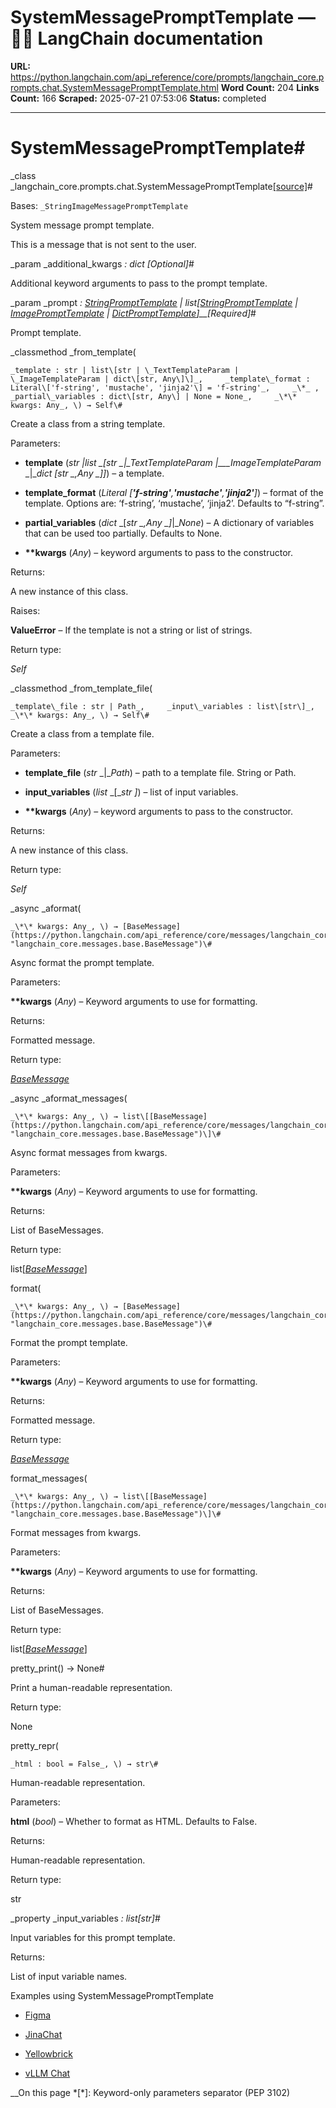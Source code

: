 # SystemMessagePromptTemplate — 🦜🔗 LangChain  documentation

**URL:** https://python.langchain.com/api_reference/core/prompts/langchain_core.prompts.chat.SystemMessagePromptTemplate.html
**Word Count:** 204
**Links Count:** 166
**Scraped:** 2025-07-21 07:53:06
**Status:** completed

---

# SystemMessagePromptTemplate\#

_class _langchain\_core.prompts.chat.SystemMessagePromptTemplate[\[source\]](https://python.langchain.com/api_reference/_modules/langchain_core/prompts/chat.html#SystemMessagePromptTemplate)\#     

Bases: `_StringImageMessagePromptTemplate`

System message prompt template.

This is a message that is not sent to the user.

_param _additional\_kwargs _: dict_ _\[Optional\]_\#     

Additional keyword arguments to pass to the prompt template.

_param _prompt _: [StringPromptTemplate](https://python.langchain.com/api_reference/core/prompts/langchain_core.prompts.string.StringPromptTemplate.html#langchain_core.prompts.string.StringPromptTemplate "langchain_core.prompts.string.StringPromptTemplate") | list\[[StringPromptTemplate](https://python.langchain.com/api_reference/core/prompts/langchain_core.prompts.string.StringPromptTemplate.html#langchain_core.prompts.string.StringPromptTemplate "langchain_core.prompts.string.StringPromptTemplate") | [ImagePromptTemplate](https://python.langchain.com/api_reference/core/prompts/langchain_core.prompts.image.ImagePromptTemplate.html#langchain_core.prompts.image.ImagePromptTemplate "langchain_core.prompts.image.ImagePromptTemplate") | [DictPromptTemplate](https://python.langchain.com/api_reference/core/prompts/langchain_core.prompts.dict.DictPromptTemplate.html#langchain_core.prompts.dict.DictPromptTemplate "langchain_core.prompts.dict.DictPromptTemplate")\]__\[Required\]_\#     

Prompt template.

_classmethod _from\_template\(

    _template : str | list\[str | \_TextTemplateParam | \_ImageTemplateParam | dict\[str, Any\]\]_,     _template\_format : Literal\['f-string', 'mustache', 'jinja2'\] = 'f-string'_,     _\*_ ,     _partial\_variables : dict\[str, Any\] | None = None_,     _\*\* kwargs: Any_, \) → Self\#     

Create a class from a string template.

Parameters:     

  * **template** \(_str_ _|__list_ _\[__str_ _|__\_TextTemplateParam_ _|__\_ImageTemplateParam_ _|__dict_ _\[__str_ _,__Any_ _\]__\]_\) – a template.

  * **template\_format** \(_Literal_ _\[__'f-string'__,__'mustache'__,__'jinja2'__\]_\) – format of the template. Options are: ‘f-string’, ‘mustache’, ‘jinja2’. Defaults to “f-string”.

  * **partial\_variables** \(_dict_ _\[__str_ _,__Any_ _\]__|__None_\) – A dictionary of variables that can be used too partially. Defaults to None.

  * **\*\*kwargs** \(_Any_\) – keyword arguments to pass to the constructor.

Returns:     

A new instance of this class.

Raises:     

**ValueError** – If the template is not a string or list of strings.

Return type:     

_Self_

_classmethod _from\_template\_file\(

    _template\_file : str | Path_,     _input\_variables : list\[str\]_,     _\*\* kwargs: Any_, \) → Self\#     

Create a class from a template file.

Parameters:     

  * **template\_file** \(_str_ _|__Path_\) – path to a template file. String or Path.

  * **input\_variables** \(_list_ _\[__str_ _\]_\) – list of input variables.

  * **\*\*kwargs** \(_Any_\) – keyword arguments to pass to the constructor.

Returns:     

A new instance of this class.

Return type:     

_Self_

_async _aformat\(

    _\*\* kwargs: Any_, \) → [BaseMessage](https://python.langchain.com/api_reference/core/messages/langchain_core.messages.base.BaseMessage.html#langchain_core.messages.base.BaseMessage "langchain_core.messages.base.BaseMessage")\#     

Async format the prompt template.

Parameters:     

**\*\*kwargs** \(_Any_\) – Keyword arguments to use for formatting.

Returns:     

Formatted message.

Return type:     

[_BaseMessage_](https://python.langchain.com/api_reference/core/messages/langchain_core.messages.base.BaseMessage.html#langchain_core.messages.base.BaseMessage "langchain_core.messages.base.BaseMessage")

_async _aformat\_messages\(

    _\*\* kwargs: Any_, \) → list\[[BaseMessage](https://python.langchain.com/api_reference/core/messages/langchain_core.messages.base.BaseMessage.html#langchain_core.messages.base.BaseMessage "langchain_core.messages.base.BaseMessage")\]\#     

Async format messages from kwargs.

Parameters:     

**\*\*kwargs** \(_Any_\) – Keyword arguments to use for formatting.

Returns:     

List of BaseMessages.

Return type:     

list\[[_BaseMessage_](https://python.langchain.com/api_reference/core/messages/langchain_core.messages.base.BaseMessage.html#langchain_core.messages.base.BaseMessage "langchain_core.messages.base.BaseMessage")\]

format\(

    _\*\* kwargs: Any_, \) → [BaseMessage](https://python.langchain.com/api_reference/core/messages/langchain_core.messages.base.BaseMessage.html#langchain_core.messages.base.BaseMessage "langchain_core.messages.base.BaseMessage")\#     

Format the prompt template.

Parameters:     

**\*\*kwargs** \(_Any_\) – Keyword arguments to use for formatting.

Returns:     

Formatted message.

Return type:     

[_BaseMessage_](https://python.langchain.com/api_reference/core/messages/langchain_core.messages.base.BaseMessage.html#langchain_core.messages.base.BaseMessage "langchain_core.messages.base.BaseMessage")

format\_messages\(

    _\*\* kwargs: Any_, \) → list\[[BaseMessage](https://python.langchain.com/api_reference/core/messages/langchain_core.messages.base.BaseMessage.html#langchain_core.messages.base.BaseMessage "langchain_core.messages.base.BaseMessage")\]\#     

Format messages from kwargs.

Parameters:     

**\*\*kwargs** \(_Any_\) – Keyword arguments to use for formatting.

Returns:     

List of BaseMessages.

Return type:     

list\[[_BaseMessage_](https://python.langchain.com/api_reference/core/messages/langchain_core.messages.base.BaseMessage.html#langchain_core.messages.base.BaseMessage "langchain_core.messages.base.BaseMessage")\]

pretty\_print\(\) → None\#     

Print a human-readable representation.

Return type:     

None

pretty\_repr\(

    _html : bool = False_, \) → str\#     

Human-readable representation.

Parameters:     

**html** \(_bool_\) – Whether to format as HTML. Defaults to False.

Returns:     

Human-readable representation.

Return type:     

str

_property _input\_variables _: list\[str\]_\#     

Input variables for this prompt template.

Returns:     

List of input variable names.

Examples using SystemMessagePromptTemplate

  * [Figma](https://python.langchain.com/docs/integrations/document_loaders/figma/)

  * [JinaChat](https://python.langchain.com/docs/integrations/chat/jinachat/)

  * [Yellowbrick](https://python.langchain.com/docs/integrations/vectorstores/yellowbrick/)

  * [vLLM Chat](https://python.langchain.com/docs/integrations/chat/vllm/)

__On this page   *[\*]: Keyword-only parameters separator (PEP 3102)